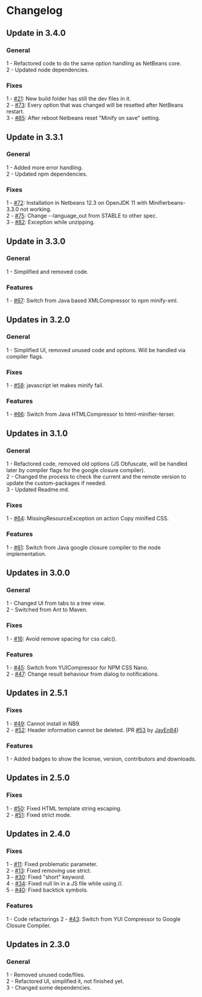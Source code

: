 # Changelog

## Update in 3.4.0

### General
1 - Refactored code to do the same option handling as NetBeans core.  
2 - Updated node dependencies.  

### Fixes
1 - [#21](https://github.com/Chris2011/minifierbeans/issues/21): New build folder has still the dev files in it.  
2 - [#73](https://github.com/Chris2011/minifierbeans/issues/73): Every option that was changed will be resetted after NetBeans restart.  
3 - [#85](https://github.com/Chris2011/minifierbeans/issues/85): After reboot Netbeans reset "Minify on save" setting.  


## Update in 3.3.1

### General
1 - Added more error handling.  
2 - Updated npm dependencies.  

### Fixes
1 - [#72](https://github.com/Chris2011/minifierbeans/issues/72): Installation in Netbeans 12.3 on OpenJDK 11 with Minifierbeans-3.3.0 not working.  
2 - [#75](https://github.com/Chris2011/minifierbeans/issues/75): Change --language_out from STABLE to other spec.  
3 - [#82](https://github.com/Chris2011/minifierbeans/issues/82): Exception while unzipping.  


## Update in 3.3.0

### General
1 - Simplified and removed code.  

### Features
1 - [#67](https://github.com/Chris2011/minifierbeans/issues/67): Switch from Java based XMLCompressor to npm minify-xml.  


## Updates in 3.2.0

### General
1 - Simplified UI, removed unused code and options. Will be handled via compiler flags.  

### Fixes
1 - [#58](https://github.com/Chris2011/minifierbeans/issues/58): javascript let makes minify fail.  

### Features
1 - [#66](https://github.com/Chris2011/minifierbeans/issues/66): Switch from Java HTMLCompressor to html-minifier-terser.  


## Updates in 3.1.0

### General
1 - Refactored code, removed old options (JS Obfuscate, will be handled later by compiler flags for the google closure compiler).  
2 - Changed the process to check the current and the remote version to update the custom-packages if needed.  
3 - Updated Readme.md.  

### Fixes
1 - [#64](https://github.com/Chris2011/minifierbeans/issues/64): MissingResourceException on action Copy minified CSS.  

### Features
1 - [#61](https://github.com/Chris2011/minifierbeans/issues/61): Switch from Java google closure compiler to the node implementation.  


## Updates in 3.0.0

### General
1 - Changed UI from tabs to a tree view.  
2 - Switched from Ant to Maven.  

### Fixes
1 - [#16](https://github.com/Chris2011/minifierbeans/issues/16): Avoid remove spacing for css calc().  

### Features
1 - [#45](https://github.com/Chris2011/minifierbeans/issues/45): Switch from YUICompressor for NPM CSS Nano.  
2 - [#47](https://github.com/Chris2011/minifierbeans/issues/47): Change result behaviour from dialog to notifications.  


## Updates in 2.5.1

### Fixes
1 - [#49](https://github.com/Chris2011/minifierbeans/issues/49): Cannot install in NB9.  
2 - [#52](https://github.com/Chris2011/minifierbeans/issues/52): Header information cannot be deleted. (PR [#53](https://github.com/Chris2011/minifierbeans/pull/53) by [JayEn84](https://github.com/JayEn84))  

### Features
1 - Added badges to show the license, version, contributors and downloads.  


## Updates in 2.5.0

### Fixes
1 - [#50](https://github.com/Chris2011/minifierbeans/issues/50): Fixed HTML template string escaping.  
2 - [#51](https://github.com/Chris2011/minifierbeans/issues/51): Fixed strict mode.  


## Updates in 2.4.0

### Fixes
1 - [#11](https://github.com/Chris2011/minifierbeans/issues/11): Fixed problematic parameter.  
2 - [#13](https://github.com/Chris2011/minifierbeans/issues/13): Fixed removing use strict.  
3 - [#30](https://github.com/Chris2011/minifierbeans/issues/30): Fixed "short" keyword.  
4 - [#34](https://github.com/Chris2011/minifierbeans/issues/34): Fixed null lin in a JS file while using //.  
5 - [#40](https://github.com/Chris2011/minifierbeans/issues/40): Fixed backtick symbols.  

### Features
1 - Code refactorings
2 - [#43](https://github.com/Chris2011/minifierbeans/issues/43): Switch from YUI Compressor to Google Closure Compiler.  


## Updates in 2.3.0

### General
1 - Removed unused code/files.  
2 - Refactored UI, simplified it, not finished yet.  
3 - Changed some dependencies.
